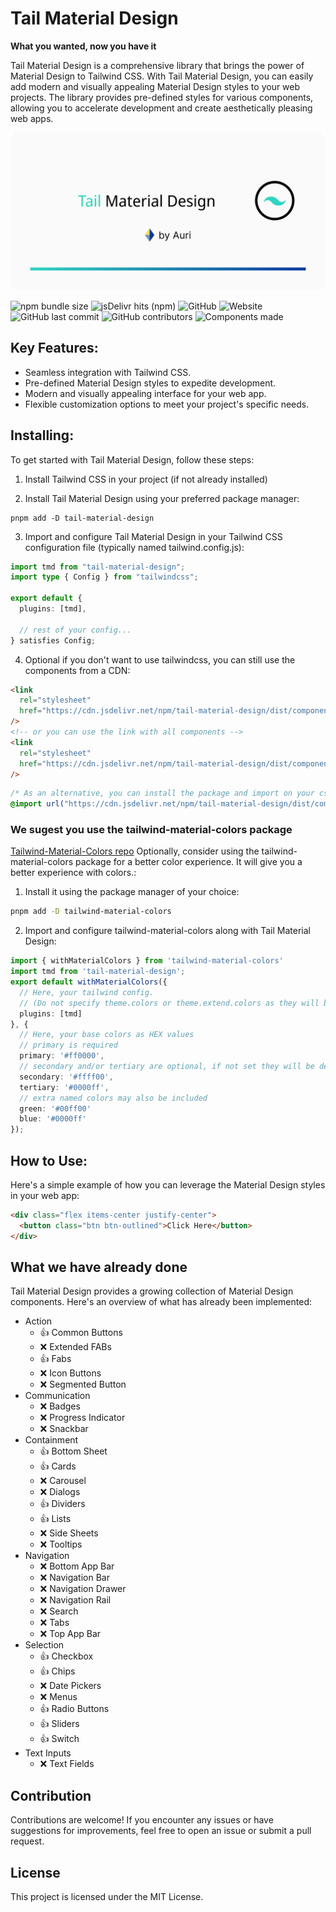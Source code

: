 # Tail Material Design

**What you wanted, now you have it**

Tail Material Design is a comprehensive library that brings the power of Material Design to Tailwind CSS. With Tail Material Design, you can easily add modern and visually appealing Material Design styles to your web projects. The library provides pre-defined styles for various components, allowing you to accelerate development and create aesthetically pleasing web apps.

![Logo](https://raw.githubusercontent.com/AuriOpenSource/tail-material-design/main/docs/static/GH_Social.png)

![npm bundle size](https://img.shields.io/bundlephobia/minzip/tail-material-design?style=flat-square&logo=npm)
![jsDelivr hits (npm)](https://img.shields.io/jsdelivr/npm/hm/tail-material-design?style=flat-square&logo=jsdelivr)
![GitHub](https://img.shields.io/github/license/realfakenerd/tail-material-design?style=flat-square&logo=github)
![Website](https://img.shields.io/website?down_message=oh%20no&style=flat-square&up_message=up%20and%20running&url=https%3A%2F%2Fwww.npmjs.com%2Fpackage%2Ftail-material-design)
![GitHub last commit](https://img.shields.io/github/last-commit/realfakenerd/tail-material-design?style=flat-square&logo=github)
![GitHub contributors](https://img.shields.io/github/contributors/realfakenerd/tail-material-design?style=flat-square&logo=github)
![Components made](https://img.shields.io/badge/components%20ready-11-yellow?style=flat-square&logo=materialdesign&labelColor=fafafa)

## Key Features:

- Seamless integration with Tailwind CSS.
- Pre-defined Material Design styles to expedite development.
- Modern and visually appealing interface for your web app.
- Flexible customization options to meet your project's specific needs.

## Installing:

To get started with Tail Material Design, follow these steps:

1. Install Tailwind CSS in your project (if not already installed)

2. Install Tail Material Design using your preferred package manager:

```shell
pnpm add -D tail-material-design
```

3. Import and configure Tail Material Design in your Tailwind CSS configuration file (typically named tailwind.config.js):

```typescript
import tmd from "tail-material-design";
import type { Config } from "tailwindcss";

export default {
  plugins: [tmd],

  // rest of your config...
} satisfies Config;
```

4. Optional if you don't want to use tailwindcss, you can still use the components from a CDN:

```html
<link
  rel="stylesheet"
  href="https://cdn.jsdelivr.net/npm/tail-material-design/dist/components/<COMPONENT_NAME>.min.css"
/>
<!-- or you can use the link with all components -->
<link
  rel="stylesheet"
  href="https://cdn.jsdelivr.net/npm/tail-material-design/dist/components.min.css"
/>
```

```css
/* As an alternative, you can install the package and import on your css file */
@import url("https://cdn.jsdelivr.net/npm/tail-material-design/dist/components.min.css");
```

### We sugest you use the tailwind-material-colors package

[Tailwind-Material-Colors repo](https://github.com/JavierM42/tailwind-material-colors)
Optionally, consider using the tailwind-material-colors package for a better color experience.
It will give you a better experience with colors.:

1. Install it using the package manager of your choice:

```bash
pnpm add -D tailwind-material-colors
```

2. Import and configure tailwind-material-colors along with Tail Material Design:

```typescript
import { withMaterialColors } from 'tailwind-material-colors'
import tmd from 'tail-material-design';
export default withMaterialColors({
  // Here, your tailwind config.
  // (Do not specify theme.colors or theme.extend.colors as they will be overwritten).
  plugins: [tmd]
}, {
  // Here, your base colors as HEX values
  // primary is required
  primary: '#ff0000',
  // secondary and/or tertiary are optional, if not set they will be derived from the primary color
  secondary: '#ffff00',
  tertiary: '#0000ff',
  // extra named colors may also be included
  green: '#00ff00'
  blue: '#0000ff'
});
```

## How to Use:

Here's a simple example of how you can leverage the Material Design styles in your web app:

```html
<div class="flex items-center justify-center">
  <button class="btn btn-outlined">Click Here</button>
</div>
```

## What we have already done

Tail Material Design provides a growing collection of Material Design components. Here's an overview of what has already been implemented:

- Action
  - 👍 Common Buttons
  - ❌ Extended FABs
  - 👍 Fabs
  - ❌ Icon Buttons
  - ❌ Segmented Button
- Communication
  - ❌ Badges
  - ❌ Progress Indicator
  - ❌ Snackbar
- Containment
  - 👍 Bottom Sheet
  - 👍 Cards
  - ❌ Carousel
  - ❌ Dialogs
  - 👍 Dividers
  - 👍 Lists
  - ❌ Side Sheets
  - ❌ Tooltips
- Navigation
  - ❌ Bottom App Bar
  - ❌ Navigation Bar
  - ❌ Navigation Drawer
  - ❌ Navigation Rail
  - ❌ Search
  - ❌ Tabs
  - ❌ Top App Bar
- Selection
  - 👍 Checkbox
  - 👍 Chips
  - ❌ Date Pickers
  - ❌ Menus
  - 👍 Radio Buttons
  - 👍 Sliders
  - 👍 Switch
- Text Inputs
  - ❌ Text Fields

## Contribution

Contributions are welcome! If you encounter any issues or have suggestions for improvements, feel free to open an issue or submit a pull request.

## License

This project is licensed under the MIT License.
